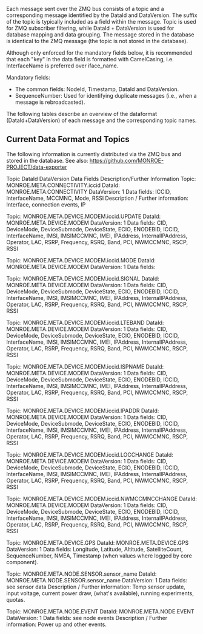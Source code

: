 Each message sent over the ZMQ bus consists of a topic and a corresponding message identified by the DataId and DataVersion. The suffix of the topic is typically included as a field within the message. Topic is used for ZMQ subscriber filtering, while DataId + DataVersion is used for database mapping and data grouping. The message stored in the database is identical to the ZMQ message (the topic is not stored in the database).

Although only enforced for the mandatory fields below, it is recommended that each "key" in the data field is formatted with CamelCasing, i.e. InterfaceName is preferred over iface_name.

Mandatory fields:
* The common fields: NodeId, Timestamp, DataId and DataVersion.
* SequenceNumber: Used for identifying duplicate messages (i.e., when a message is rebroadcasted).


The following tables describe an overview of the dataformat (DataId+DataVersion) of each message and the corresponding topic names.

Current Data Format and Topics
------------------------------

The following information is currently distributed via the ZMQ bus and stored in the database. See also: https://github.com/MONROE-PROJECT/data-exporter

Topic	DataId	DataVersion	Data Fields	Description/Further Information
Topic: MONROE.META.CONNECTIVITY.iccid
	DataId: MONROE.META.CONNECTIVITY
	DataVersion: 1
	Data fields: ICCID, InterfaceName, MCCMNC, Mode, RSSI
	Description / Further information: Interface, connection events, IP
	
Topic: MONROE.META.DEVICE.MODEM.iccid.UPDATE
	DataId: MONROE.META.DEVICE.MODEM
	DataVersion: 1
	Data fields: CID, DeviceMode, DeviceSubmode, DeviceState, ECIO, ENODEBID, ICCID, InterfaceName, IMSI, IMSIMCCMNC, IMEI, IPAddress, InternalIPAddress, Operator, LAC, RSRP, Frequency, RSRQ, Band, PCI, NWMCCMNC, RSCP, RSSI

Topic: MONROE.META.DEVICE.MODEM.iccid.MODE
	DataId: MONROE.META.DEVICE.MODEM
	DataVersion: 1
	Data fields:

Topic: MONROE.META.DEVICE.MODEM.iccid.SIGNAL
	DataId: MONROE.META.DEVICE.MODEM
	DataVersion: 1
	Data fields: CID, DeviceMode, DeviceSubmode, DeviceState, ECIO, ENODEBID, ICCID, InterfaceName, IMSI, IMSIMCCMNC, IMEI, IPAddress, InternalIPAddress, Operator, LAC, RSRP, Frequency, RSRQ, Band, PCI, NWMCCMNC, RSCP, RSSI

Topic: MONROE.META.DEVICE.MODEM.iccid.LTEBAND
	DataId: MONROE.META.DEVICE.MODEM
	DataVersion: 1
	Data fields: CID, DeviceMode, DeviceSubmode, DeviceState, ECIO, ENODEBID, ICCID, InterfaceName, IMSI, IMSIMCCMNC, IMEI, IPAddress, InternalIPAddress, Operator, LAC, RSRP, Frequency, RSRQ, Band, PCI, NWMCCMNC, RSCP, RSSI

Topic: MONROE.META.DEVICE.MODEM.iccid.ISPNAME
	DataId: MONROE.META.DEVICE.MODEM
	DataVersion: 1
	Data fields: CID, DeviceMode, DeviceSubmode, DeviceState, ECIO, ENODEBID, ICCID, InterfaceName, IMSI, IMSIMCCMNC, IMEI, IPAddress, InternalIPAddress, Operator, LAC, RSRP, Frequency, RSRQ, Band, PCI, NWMCCMNC, RSCP, RSSI

Topic: MONROE.META.DEVICE.MODEM.iccid.IPADDR
	DataId: MONROE.META.DEVICE.MODEM
	DataVersion: 1
	Data fields: CID, DeviceMode, DeviceSubmode, DeviceState, ECIO, ENODEBID, ICCID, InterfaceName, IMSI, IMSIMCCMNC, IMEI, IPAddress, InternalIPAddress, Operator, LAC, RSRP, Frequency, RSRQ, Band, PCI, NWMCCMNC, RSCP, RSSI

Topic: MONROE.META.DEVICE.MODEM.iccid.LOCCHANGE
	DataId: MONROE.META.DEVICE.MODEM
	DataVersion: 1
	Data fields: CID, DeviceMode, DeviceSubmode, DeviceState, ECIO, ENODEBID, ICCID, InterfaceName, IMSI, IMSIMCCMNC, IMEI, IPAddress, InternalIPAddress, Operator, LAC, RSRP, Frequency, RSRQ, Band, PCI, NWMCCMNC, RSCP, RSSI

Topic: MONROE.META.DEVICE.MODEM.iccid.NWMCCMNCCHANGE
	DataId: MONROE.META.DEVICE.MODEM
	DataVersion: 1
	Data fields: CID, DeviceMode, DeviceSubmode, DeviceState, ECIO, ENODEBID, ICCID, InterfaceName, IMSI, IMSIMCCMNC, IMEI, IPAddress, InternalIPAddress, Operator, LAC, RSRP, Frequency, RSRQ, Band, PCI, NWMCCMNC, RSCP, RSSI

Topic: MONROE.META.DEVICE.GPS
	DataId: MONROE.META.DEVICE.GPS
	DataVersion: 1
	Data fields:
		Longitude, Latitude, Altitude, SatelliteCount, SequenceNumber, NMEA, Timestamp (when values where logged by core component).

Topic: MONROE.META.NODE.SENSOR.sensor_name
	DataId: MONROE.META.NODE.SENSOR.sensor_name
	DataVersion: 1
	Data fields: see sensor data
	Description / Further information: Temp sensor update, input voltage, current power draw, (what's available), running experiments, quotas.

Topic: MONROE.META.NODE.EVENT
	DataId: MONROE.META.NODE.EVENT
	DataVersion: 1
	Data fields: see node events
	Description / Further information: Power up and other events.

